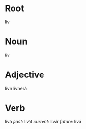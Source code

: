 

# Root
liv
# Noun
liv
# Adjective
livn
livnerá
# Verb
livá
*past*: livát
*current*: livár
*future*: livá